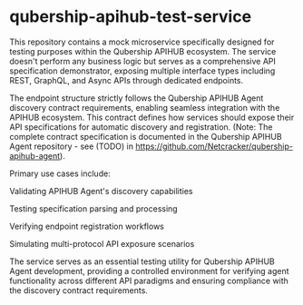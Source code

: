 # qubership-apihub-test-service

This repository contains a mock microservice specifically designed for testing purposes within the Qubership APIHUB ecosystem. The service doesn't perform any business logic but serves as a comprehensive API specification demonstrator, exposing multiple interface types including REST, GraphQL, and Async APIs through dedicated endpoints.

The endpoint structure strictly follows the Qubership APIHUB Agent discovery contract requirements, enabling seamless integration with the APIHUB ecosystem. This contract defines how services should expose their API specifications for automatic discovery and registration. (Note: The complete contract specification is documented in the Qubership APIHUB Agent repository - see (TODO) in https://github.com/Netcracker/qubership-apihub-agent).

Primary use cases include:

Validating APIHUB Agent's discovery capabilities

Testing specification parsing and processing

Verifying endpoint registration workflows

Simulating multi-protocol API exposure scenarios

The service serves as an essential testing utility for Qubership APIHUB Agent development, providing a controlled environment for verifying agent functionality across different API paradigms and ensuring compliance with the discovery contract requirements.